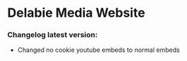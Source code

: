 # Delabie Media Website  

### Changelog latest version:  
- Changed no cookie youtube embeds to normal embeds